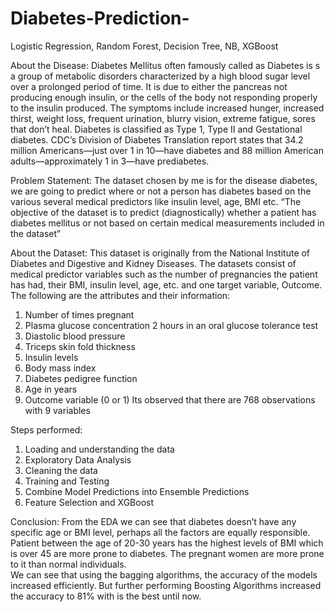 # Diabetes-Prediction-
Logistic Regression, Random Forest, Decision Tree, NB, XGBoost

About the Disease:
Diabetes Mellitus often famously called as Diabetes is s a group of metabolic disorders characterized by a high blood sugar level over a prolonged period of time.  It is due to either the pancreas not producing enough insulin, or the cells of the body not responding properly to the insulin produced. The symptoms include increased hunger, increased thirst, weight loss, frequent urination, blurry vision, extreme fatigue, sores that don’t heal. Diabetes is classified as Type 1, Type II and Gestational diabetes.
CDC’s Division of Diabetes Translation report states that 34.2 million Americans—just over 1 in 10—have diabetes and 88 million American adults—approximately 1 in 3—have prediabetes.

Problem Statement:
The dataset chosen by me is for the disease diabetes, we are going to predict where or not a person has diabetes based on the various several medical predictors like insulin level, age, BMI etc. “The objective of the dataset is to predict (diagnostically) whether a patient has diabetes mellitus or not based on certain medical measurements included in the dataset”

About the Dataset:
This dataset is originally from the National Institute of Diabetes and Digestive and Kidney Diseases. The datasets consist of medical predictor variables such as the number of pregnancies the patient has had, their BMI, insulin level, age, etc. and one target variable, Outcome. 
The following are the attributes and their information:
1.	Number of times pregnant
2.	Plasma glucose concentration 2 hours in an oral glucose tolerance test
3.	Diastolic blood pressure 
4.	Triceps skin fold thickness
5.	Insulin levels
6.	Body mass index 
7.	Diabetes pedigree function
8.	Age in years
9.	Outcome variable (0 or 1)
Its observed that there are 768 observations with 9 variables

Steps performed:
1.	Loading and understanding the data
2.	Exploratory Data Analysis
3.	Cleaning the data
4.	Training and Testing 
5.	Combine Model Predictions into Ensemble Predictions
6.	Feature Selection and XGBoost


 
Conclusion:
From the EDA we can see that diabetes doesn’t have any specific age or BMI level, perhaps all the factors are equally responsible. Patient between the age of 20-30 years has the highest levels of BMI which is over 45 are more prone to diabetes. The pregnant women are more prone to it than normal individuals.  
We can see that using the bagging algorithms, the accuracy of the models increased efficiently. But further performing Boosting Algorithms increased the accuracy to 81% with is the best until now.
